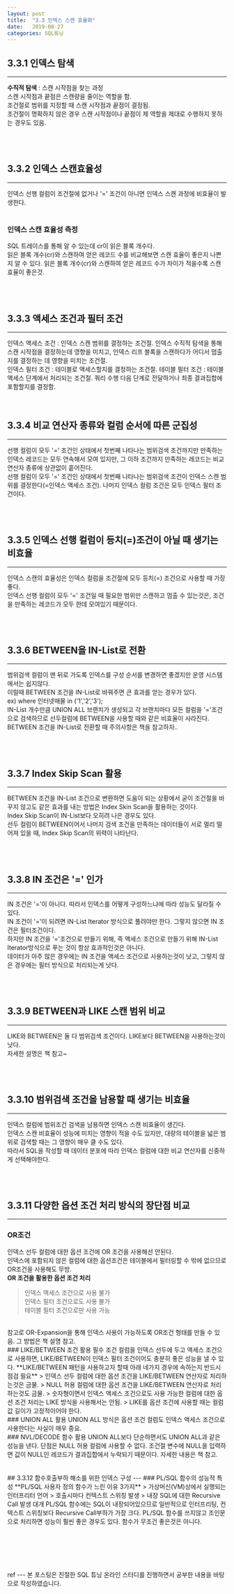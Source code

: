 ```yaml
---
layout: post
title:  "3.3 인덱스 스캔 효율화"
date:   2019-08-27
categories: SQL튜닝
---  
```

## 3.3.1 인덱스 탐색
---
**수직적 탐색** : 스캔 시작점을 찾는 과정  
스캔 시작점과 끝점은 스캔량을 줄이는 역할을 함.  
조건절로 범위를 지정할 때 스캔 시작점과 끝점이 결정됨.  
조건절이 명확하지 않은 경우 스캔 시작점이나 끝점이 제 역할을 제대로 수행하지 못하는 경우도 있음.  
<br>
<br>
<br>
## 3.3.2 인덱스 스캔효율성
---
인덱스 선행 컬럼이 조건절에 없거나 '=' 조건이 아니면 인덱스 스캔 과정에 비효율이 발생한다.  
<br>
### 인덱스 스캔 효율성 측정
SQL 트레이스를 통해 알 수 있는데 cr이 읽은 블록 개수다.  
읽은 블록 개수(cr)와 스캔하여 얻은 레코드 수를 비교해보면 스캔 효율이 좋은지 나쁜지 알 수 있다.
읽은 블록 개수(cr)와 스캔하여 얻은 레코드 수가 차이가 적을수록 스캔 효율이 좋은것.  
<br>
<br>
<br>
## 3.3.3 액세스 조건과 필터 조건
---
인덱스 액세스 조건 : 인덱스 스캔 범위를 결정하는 조건절. 인덱스 수직적 탐색을 통해 스캔 시작점을 결정하는데 영향을 미치고, 인덱스 리프 블록을 스캔하다가 어디서 멈출지를 결정하는 데 영향을 미치는 조건절.  
인덱스 필터 조건 : 테이블로 액세스할지를 결정하는 조건절. 
테이블 필터 조건 : 테이블 액세스 단계에서 처리되는 조건절. 쿼리 수행 다음 단계로 전달하거나 최종 결과집합에 포함할지를 결정함.
<br>
<br>
<br>
## 3.3.4 비교 연산자 종류와 컬럼 순서에 따른 군집성
---
선행 컬럼이 모두 '=' 조건인 상태에서 첫번째 나타나는 범위검색 조건까지만 만족하는 인덱스 레코드는 모두 연속해서 모여 있지만, 그 이하 조건까지 만족하는 레코드는 비교 연산자 종류에 상관없이 흩어진다.  
선행 컬럼이 모두 '=' 조건인 상태에서 첫번째 나타나는 범위검색 조건이 인덱스 스캔 범위를 결정한다(=인덱스 액세스 조건). 나머지 인덱스 컬럼 조건은 모두 인덱스 필터 조건이다.  
<br>
<br>
<br>
## 3.3.5 인덱스 선행 컬럼이 등치(=)조건이 아닐 때 생기는 비효율
---
인덱스 스캔의 효율성은 인덱스 컬럼을 조건절에 모두 등치(=) 조건으로 사용할 때 가장 좋다.  
인덱스 선행 컬럼이 모두 '=' 조건일 때 필요한 범위만 스캔하고 멈출 수 있는것은, 조건을 만족하는 레코드가 모두 한데 모여있기 때문이다.  
<br>
<br>
<br>
## 3.3.6 BETWEEN을 IN-List로 전환
---
범위검색 컬럼이 맨 뒤로 가도록 인덱스를 구성 순서를 변경하면 좋겠지만 운영 시스템에서는 쉽지않다.  
이럴때 BETWEEN 조건을 IN-List로 바꿔주면 큰 효과를 얻는 경우가 있다.  
ex) where 인터넷매물 in ('1','2','3');  
IN-List 개수만큼 UNION ALL 브랜치가 생성되고 각 브랜치마다 모든 컬럼을 '='조건으로 검색하므로 선두컬럼에 BETWEEN을 사용할 때와 같은 비효율이 사라진다.
BETWEEN 조건을 IN-List로 전환할 때 주의사항은 책을 참고하자..  
<br>
<br>
<br>
## 3.3.7 Index Skip Scan 활용
---
BETWEEN 조건을 IN-List 조건으로 변환하면 도움이 되는 상황에서 굳이 조건절을 바꾸지 않고도 같은 효과를 내는 방법은 Index Skin Scan을 활용하는 것이다.  
Index Skip Scan이 IN-List보다 오히려 나은 경우도 있다.  
선두 컬럼이 BETWEEN이어서 나머지 검색 조건을 만족하는 데이터들이 서로 멀리 떨어져 있을 때, Index Skip Scan의 위력이 나타난다.  
<br>
<br>
<br>
## 3.3.8 IN 조건은 '=' 인가
---
IN 조건은 '='이 아니다. 따라서 인덱스를 어떻게 구성하느냐에 따라 성능도 달라질 수 있다.  
IN 조건이 '='이 되려면 IN-List Iterator 방식으로 풀려야만 한다. 그렇지 않으면 IN 조건은 필터조건이다.  
하지만 IN 조건을 '='조건으로 만들기 위해, 즉 액세스 조건으로 만들기 위해 IN-List Iterator방식으로 푸는 것이 항상 효과적인것은 아니다.  
데이터가 아주 많은 경우에는 IN 조건을 액세스 조건으로 사용하는것이 낫고, 그렇지 않은 경우에는 필터 방식으로 처리되는게 낫다.  
<br>
<br>
<br>
## 3.3.9 BETWEEN과 LIKE 스캔 범위 비교
---
LIKE와 BETWEEN은 둘 다 범위검색 조건이다. LIKE보다 BETWEEN을 사용하는것이 낫다.  
자세한 설명은 책 참고~  
<br>
<br>
<br>
## 3.3.10 범위검색 조건을 남용할 때 생기는 비효율
---
인덱스 컬럼에 범위조건 검색을 남용하면 인덱스 스캔 비효율이 생긴다.  
인덱스 스캔 비효율이 성능에 미치는 영향이 적을 수도 있지만, 대량의 테이블을 넓은 범위로 검색할 때는 그 영향이 매우 클 수도 있다.  
따라서 SQL을 작성할 때 데이터 분포에 따라 인덱스 컬럼에 대한 비교 연산자를 신중하게 선택해야한다.  
<br>
<br>
<br>
## 3.3.11 다양한 옵션 조건 처리 방식의 장단점 비교
---
### OR조건
인덱스 선두 컬럼에 대한 옵션 조건에 OR 조건을 사용해선 안된다.  
인덱스에 포함되지 않은 컬럼에 대한 옵션조건은 테이블에서 필터링할 수 밖에 없으므로 OR조건을 사용해도 무방.  
**OR 조건을 활용한 옵션 조건 처리**
> 인덱스 액세스 조건으로 사용 불가  
> 인덱스 필터 조건으로도 사용 불가  
> 테이블 필터 조건으로만 사용 가능  

<br>
참고로 OR-Expansion을 통해 인덱스 사용이 가능하도록 OR조건 형태를 만들 수 있음. 그 방법은 책 설명 참고.  
<br>
### LIKE/BETWEEN 조건 활용
필수 조건 컬럼을 인덱스 선두에 두고 액세스 조건으로 사용하면, LIKE/BETWEEN이 인덱스 필터 조건이어도 충분히 좋은 성능을 낼 수 있다.  
**LIKE/BETWEEN 패턴을 사용하고자 할때 아래 네가지 경우에 속하는지 반드시 점검 필요**
> 인덱스 선두 컬럼에 대한 옵션 조건을 LIKE/BETWEEN 연산자로 처리하는것은 금물.  
> NULL 허용 컬럼에 대한 옵션 조건을 LIKE/BETWEEN 연산자로 처리하는것도 금물.  
> 숫자형이면서 인덱스 액세스 조건으로도 사용 가능한 컬럼에 대한 옵션 조건 처리는 LIKE 방식을 사용해서는 안됨.  
> LIKE를 옵션 조건에 사용할 때는 컬럼 값 길이가 고정적이어야 한다.
<br>
### UNION ALL 활용
UNION ALL 방식은 옵션 조건 컬럼도 인덱스 액세스 조건으로 사용한다는 사실이 매우 중요.  
<br>
### NVL/DECODE 함수 활용 
UNION ALL보다 단순하면서도 UNION ALL과 같은 성능을 낸다.  
단점은 NULL 허용 컬럼에 사용할 수 없다. 조건절 변수에 NULL을 입력하면 값이 NULL인 레코드가 결과집합에서 누락되기 때문이다.  
자세한 내용은 책 참고.  
<br>
<br>
<br>
## 3.3.12 함수호출부하 해소를 위한 인덱스 구성
---
### PL/SQL 함수의 성능적 특성
**PL/SQL 사용자 정의 함수가 느린 이유 3가지**
> 가상머신(VM)상에서 실행되는 인터프리터 언어  
> 호출시마다 컨텍스트 스위칭 발생  
> 내장 SQL에 대한 Recursive Call 발생  
대개 PL/SQL 함수에는 SQL이 내장되어있으므로 일반적으로 인터프리팅, 컨텍스트 스위칭보다 Recursive Call부하가 가장 크다.  
PL/SQL 함수를 쓰지않고 조인문으로 처리하면 성능이 훨씬 좋은 경우도 있다. 함수가 무조건 좋은것은 아니다.  
<br>
<br>
<br>

<br>
<br>
<br>
<br>
ref
---
본 포스팅은 친절한 SQL 튜닝 온라인 스터디를 진행하면서 공부한 내용을 바탕으로 작성하였습니다.<br>
<br>
<br>
<br>

